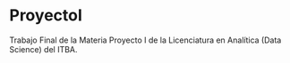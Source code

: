 # ProyectoI
Trabajo Final de la Materia Proyecto I de la Licenciatura en Analítica (Data Science) del ITBA.
